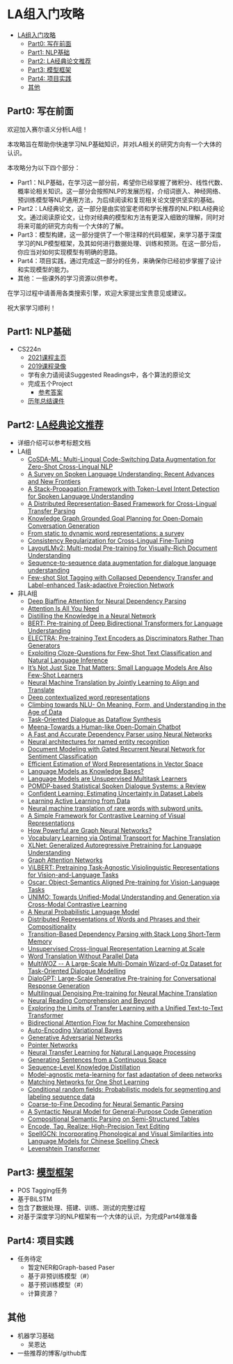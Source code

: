 # LA组入门攻略
- [LA组入门攻略](#la组入门攻略)
  - [Part0: 写在前面](#part0-写在前面)
  - [Part1: NLP基础](#part1-nlp基础)
  - [Part2: LA经典论文推荐](#part2-la经典论文推荐)
  - [Part3: 模型框架](#part3-模型框架)
  - [Part4: 项目实践](#part4-项目实践)
  - [其他](#其他)

## Part0: 写在前面
欢迎加入赛尔语义分析LA组！

本攻略旨在帮助你快速学习NLP基础知识，并对LA相关的研究方向有一个大体的认识。

本攻略分为以下四个部分：
* Part1：NLP基础，在学习这一部分前，希望你已经掌握了微积分、线性代数、概率论相关知识。这一部分会按照NLP的发展历程，介绍词嵌入、神经网络、预训练模型等NLP通用方法，为后续阅读和复现相关论文提供坚实的基础。
* Part2：LA经典论文，这一部分是由实验室老师和学长推荐的NLP和LA经典论文。通过阅读原论文，让你对经典的模型和方法有更深入细致的理解，同时对将来可能的研究方向有一个大体的了解。
* Part3：模型构建，这一部分提供了一个带注释的代码框架，来学习基于深度学习的NLP模型框架，及其如何进行数据处理、训练和预测。在这一部分后，你应当对如何实现模型有明确的思路。
* Part4：项目实践，通过完成这一部分的任务，来确保你已经初步掌握了设计和实现模型的能力。
* 其他：一些课外的学习资源以供参考。

在学习过程中请善用各类搜索引擎，欢迎大家提出宝贵意见或建议。

祝大家学习顺利！

## Part1: NLP基础
* CS224n
  * [2021课程主页](http://web.stanford.edu/class/cs224n/)
  * [2019课程录像](https://www.bilibili.com/video/BV1Eb411H7Pq?from=search&seid=14373694631452542823)
  * 学有余力请阅读Suggested Readings中，各个算法的原论文
  * 完成五个Project
    * [参考答案](./Part1/参考答案)
  * [历年总结课件](./Part1/总结课件)

## Part2: [LA经典论文推荐](https://docs.qq.com/sheet/DVFl0eUlvaXpPdXZR)
* 详细介绍可以参考标题文档
* LA组
  * [CoSDA-ML: Multi-Lingual Code-Switching Data Augmentation for Zero-Shot Cross-Lingual NLP](https://www.ijcai.org/proceedings/2020/0533.pdf)
  * [A Survey on Spoken Language Understanding: Recent Advances and New Frontiers](https://arxiv.org/abs/2103.03095)
  * [A Stack-Propagation Framework with Token-Level Intent Detection for Spoken Language Understanding](https://aclanthology.org/D19-1214/)
  * [A Distributed Representation-Based Framework for Cross-Lingual Transfer Parsing](http://people.csail.mit.edu/jiang_guo/papers/jair2016-clnndep.pdf)
  * [Knowledge Graph Grounded Goal Planning for Open-Domain Conversation Generation](http://ir.hit.edu.cn/~jxu/jun_files/papers/AAAI2020-Jun%20Xu-KnowHRL.pdf)
  * [From static to dynamic word representations: a survey](http://ir.hit.edu.cn/~car/papers/icmlc2020-wang.pdf)
  * [Consistency Regularization for Cross-Lingual Fine-Tuning](https://arxiv.org/abs/2106.08226)
  * [LayoutLMv2: Multi-modal Pre-training for Visually-Rich Document Understanding](https://arxiv.org/abs/2012.14740)
  * [Sequence-to-sequence data augmentation for dialogue language understanding](https://arxiv.org/abs/1807.01554)
  * [Few-shot Slot Tagging with Collapsed Dependency Transfer and Label-enhanced Task-adaptive Projection Network](https://atmahou.github.io/attachments/atma's_acl2020_FewShot.pdf )
* 非LA组
  * [Deep Biaffine Attention for Neural Dependency Parsing](https://arxiv.org/abs/1611.01734)
  * [Attention Is All You Need](https://arxiv.org/abs/1706.03762)
  * [Distilling the Knowledge in a Neural Network](https://arxiv.org/abs/1503.02531)
  * [BERT: Pre-training of Deep Bidirectional Transformers for Language Understanding](https://aclanthology.org/N19-1423/)
  * [ELECTRA: Pre-training Text Encoders as Discriminators Rather Than Generators](https://openreview.net/forum?id=r1xMH1BtvB)
  * [Exploiting Cloze-Questions for Few-Shot Text Classification and Natural Language Inference](https://aclanthology.org/2021.eacl-main.20/)
  * [It’s Not Just Size That Matters: Small Language Models Are Also Few-Shot Learners](https://aclanthology.org/2021.naacl-main.185.pdf)
  * [Neural Machine Translation by Jointly Learning to Align and Translate](https://arxiv.org/abs/1409.0473)
  * [Deep contextualized word representations](https://arxiv.org/abs/1409.0473)
  * [Climbing towards NLU- On Meaning, Form, and Understanding in the Age of Data](https://aclanthology.org/2020.acl-main.463/)
  * [Task-Oriented Dialogue as Dataflow Synthesis](https://arxiv.org/pdf/2009.11423.pdf)
  * [Meena-Towards a Human-like Open-Domain Chatbot](https://arxiv.org/pdf/2001.09977.pdf)
  * [A Fast and Accurate Dependency Parser using Neural Networks](https://aclanthology.org/D14-1082/)
  * [Neural architectures for named entity recognition](https://aclanthology.org/N16-1030.pdf)
  * [Document Modeling with Gated Recurrent Neural Network for Sentiment Classification](https://aclanthology.org/D15-1167.pdf)
  * [Efficient Estimation of Word Representations in Vector Space](https://arxiv.org/pdf/1301.3781.pdf)
  * [Language Models as Knowledge Bases?](https://arxiv.org/pdf/1909.01066.pdf)
  * [Language Models are Unsupervised Multitask Learners](https://d4mucfpksywv.cloudfront.net/better-language-models/language_models_are_unsupervised_multitask_learners.pdf)
  * [POMDP-based Statistical Spoken Dialogue Systems: a Review](https://www.microsoft.com/en-us/research/publication/pomdp-based-statistical-spoken-dialogue-systems-a-review/)
  * [Confident Learning: Estimating Uncertainty in Dataset Labels](http://www.researchgate.net/publication/337005918_Confident_Learning_Estimating_Uncertainty_in_Dataset_Labels)
  * [Learning Active Learning from Data](https://papers.nips.cc/paper/2017/file/8ca8da41fe1ebc8d3ca31dc14f5fc56c-Paper.pdf)
  * [Neural machine translation of rare words with subword units.](https://www.aclweb.org/anthology/P16-1162.pdf)
  * [A Simple Framework for Contrastive Learning of Visual Representations](https://static.aminer.cn/storage/pdf/arxiv/20/2002/2002.05709.pdf)
  * [How Powerful are Graph Neural Networks?](https://openreview.net/forum?id=ryGs6iA5Km&noteId=rkl2Q1Qi6X&noteId=rkl2Q1Qi6X)
  * [Vocabulary Learning via Optimal Transport for Machine Translation](https://arxiv.org/abs/2012.15671)
  * [XLNet: Generalized Autoregressive Pretraining for Language Understanding](https://arxiv.org/abs/1906.08237)
  * [Graph Attention Networks](https://arxiv.org/abs/1710.10903)
  * [ViLBERT: Pretraining Task-Agnostic Visiolinguistic Representations for Vision-and-Language Tasks](https://arxiv.org/abs/1908.02265)
  * [Oscar: Object-Semantics Aligned Pre-training for Vision-Language Tasks](https://arxiv.org/abs/2004.06165)
  * [UNIMO: Towards Unified-Modal Understanding and Generation via Cross-Modal Contrastive Learning](https://arxiv.org/abs/2012.15409)
  * [A Neural Probabilistic Language Model](https://www.jmlr.org/papers/volume3/bengio03a/bengio03a.pdf)
  * [Distributed Representations of Words and Phrases and their Compositionality](https://www.jmlr.org/papers/volume3/bengio03a/bengio03a.pdf)
  * [Transition-Based Dependency Parsing with Stack Long Short-Term Memory](https://aclanthology.org/P15-1033/)
  * [Unsupervised Cross-lingual Representation Learning at Scale](https://aclanthology.org/2020.acl-main.747/)
  * [Word Translation Without Parallel Data](https://arxiv.org/abs/1710.04087)
  * [MultiWOZ -- A Large-Scale Multi-Domain Wizard-of-Oz Dataset for Task-Oriented Dialogue Modelling](https://arxiv.org/abs/1810.00278)
  * [DialoGPT: Large-Scale Generative Pre-training for Conversational Response Generation](https://arxiv.org/abs/1911.00536)
  * [Multilingual Denoising Pre-training for Neural Machine Translation](https://arxiv.org/abs/2001.08210)
  * [Neural Reading Comprehension and Beyond](https://www.cs.princeton.edu/~danqic/papers/thesis.pdf)
  * [Exploring the Limits of Transfer Learning with a Unified Text-to-Text Transformer](https://arxiv.org/abs/1910.10683)
  * [Bidirectional Attention Flow for Machine Comprehension](https://arxiv.org/abs/1611.01603)
  * [Auto-Encoding Variational Bayes](https://arxiv.org/abs/1312.6114)
  * [Generative Adversarial Networks](https://arxiv.org/abs/1406.2661)
  * [Pointer Networks](https://arxiv.org/abs/1506.03134)
  * [Neural Transfer Learning for Natural Language Processing](https://aran.library.nuigalway.ie/bitstream/handle/10379/15463/neural_transfer_learning_for_nlp.pdf?sequence=1&isAllowed=y)
  * [Generating Sentences from a Continuous Space](https://arxiv.org/pdf/1511.06349.pdf)
  * [Sequence-Level Knowledge Distillation](https://arxiv.org/pdf/1606.07947.pdf?__hstc=36392319.43051b9659a07455a3db8391a8f20ea4.1480118400085.1480118400086.1480118400087.1&__hssc=36392319.1.1480118400088&__hsfp=528229161)
  * [Model-agnostic meta-learning for fast adaptation of deep networks](http://proceedings.mlr.press/v70/finn17a/finn17a.pdf)
  * [Matching Networks for One Shot Learning](https://arxiv.org/abs/1606.04080)
  * [Conditional random fields: Probabilistic models for segmenting and labeling sequence data](https://repository.upenn.edu/cgi/viewcontent.cgi?article=1162&context=cis_papers)
  * [Coarse-to-Fine Decoding for Neural Semantic Parsing](https://aclanthology.org/P18-1068.pdf)
  * [A Syntactic Neural Model for General-Purpose Code Generation](https://aclanthology.org/P17-1041.pdf)
  * [Compositional Semantic Parsing on Semi-Structured Tables](https://aclanthology.org/P15-1142.pdf)
  * [Encode, Tag, Realize: High-Precision Text Editing](https://arxiv.org/pdf/1909.01187.pdf)
  * [SpellGCN: Incorporating Phonological and Visual Similarities into Language Models for Chinese Spelling Check](https://arxiv.org/pdf/2004.14166.pdf)
  * [Levenshtein Transformer](https://arxiv.org/abs/1905.11006)

## Part3: [模型框架](./Part3/BiLSTM-Seqlabeling)
* POS Tagging任务
* 基于BiLSTM
* 包含了数据处理、搭建、训练、测试的完整过程
* 对基于深度学习的NLP框架有一个大体的认识，为完成Part4做准备

## Part4: 项目实践
* 任务待定
  * 暂定NER和Graph-based Paser
  * 基于非预训练模型（#）
  * 基于预训练模型（#）
  * 计算资源？

## 其他
* 机器学习基础
  * 吴恩达
* 一些推荐的博客/github库
